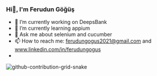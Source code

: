### Hi👋, I'm Ferudun Göğüş

- 🔭 I’m currently working on DeepsBank
- 🌱 I’m currently learning appium
- 💬 Ask me about selenium and cucumber
- 📫 How to reach me: ferudungogus2021@gmail.com and www.linkedin.com/in/ferudungogus
- 
![github-contribution-grid-snake](https://user-images.githubusercontent.com/86746223/150171613-dc6d44ac-2cc7-4d7f-9737-101e081fa269.gif)

